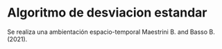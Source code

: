 # Algoritmo de desviacion estandar
 Se realiza una ambientación espacio-temporal Maestrini B. and Basso B. (2021).  
